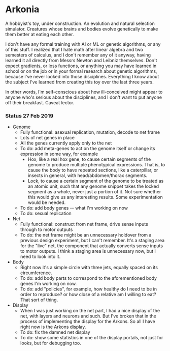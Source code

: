# Arkonia
A hobbyist's toy, under construction. An evolution and natural selection simulator.
Creatures whose brains and bodies evolve genetically to make them better at eating each other.

I don't have any formal training with AI or ML or genetic algorithms, or any of this
stuff. I realized that I hate math after linear algebra and two semesters of calculus,
and I don't remember any of it anyway, having learned it all directly from Messrs Newton and
Leibniz themselves. Don't expect gradients, or loss functions, or anything you may have learned in school
or on the job or in your formal research about genetic algorithms, because I've never
looked into those disciplines. Everything I know about the subject I've learned from
creating this toy over the last three years.

In other words, I'm self-conscious about how ill-conceived might appear to anyone who's
serious about the disciplines, and I don't want to put anyone off their breakfast. Caveat lector.

### Status 27 Feb 2019
* Genome
  * Fully functional: asexual replication, mutation, decode to net frame
  * Lots of net genes in place
  * All the genes currently apply only to the net
  * To do: add meta-genes to act on the genome itself or change its expression in some way, for example
    * Hox, like a real hox gene, to cause certain segments of the genome to produce multiple
    phenotypical expressions. That is, to cause the body to have repeated sections, like a
    caterpillar, or insects in general, with head/abdomen/thorax segments.
    * Lock, to cause a certain segment of the genome to be treated as an atomic unit, such that
    any genome snippet takes the locked segment as a whole, never just a portion of it. Not sure
    whether this would give us any interesting results. Some experimentation would be needed.
  * To do: add body genes -- what I'm working on now
  * To do: sexual replication 
* Net
  * Fully functional: construct from net frame, drive sense inputs through to motor outputs
  * To do: the net frame might be an unnecessary holdover from a previous design experiment,
  but I can't remember. It's a staging area for the "live" net, the component that actually
  converts sense inputs to motor outputs. I think a staging area is unnecessary now, but I
  need to look into it.
* Body
  * Right now it's a simple circle with three jets, equally spaced on its circumference.
  * To do: add body parts to correspond to the aforementioned body genes I'm working on now.
  * To do: add "policies", for example, how healthy do I need to be in order to reproduce? or
  how close of a relative am I willing to eat? That sort of thing.
* Display
  * When I was just working on the net part, I had a nice display of the net, with layers and
  neurons and such. But I've broken that in the process of implementing the display for the Arkons.
  So all I have right now is the Arkons display.
  * To do: fix the damned net display
  * To do: show some statistics in one of the display portals, not just for looks, but for debugging too.

